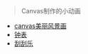 > Canvas制作的小动画

- [canvas美丽风景画](https://wangbeijing.github.io/canvasLandscape/canvas-sscenery.html)
- [钟表](https://wangbeijing.github.io/canvasLandscape/clocks-watche.html)
- [刮刮乐](https://wangbeijing.github.io/canvasLandscape/hanglok.html)

